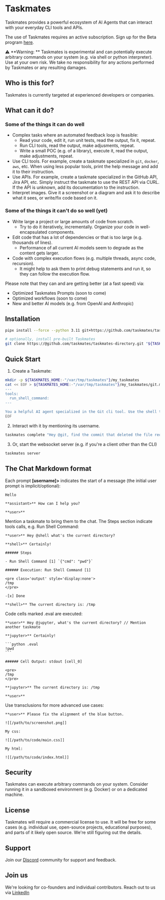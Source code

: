 # Taskmates

Taskmates provides a powerful ecosystem of AI Agents that can interact with your everyday CLI tools and APIs.

The use of Taskmates requires an active subscription. Sign up for the Beta program [here](https://taskmates.me).

⚠️ **Warning:
** Taskmates is experimental and can potentially execute arbitrary commands on your system (e.g. via shell or python interpreter). Use at your own risk. We take no responsibility for any actions performed by Taskmates or any resulting damages.

## Who is this for?

Taskmates is currently targeted at experienced developers or companies.

## What can it do?

### Some of the things it can do well

- Complex tasks where an automated feedback loop is feasible:
    - Read your code, edit it, run unit tests, read the output, fix it, repeat.
    - Run CLI tools, read the output, make adjusments, repeat.
    - Write a small POC (e.g. of a library), execute it, read the output, make adjustments, repeat.
- Use CLI tools. For example, create a taskmate specialized in `git`, `docker`, `aws`, etc. When using less popular tools, print the help message and add it to their instruction.
- Use APIs. For example, create a taskmate specialized in the GitHub API, Jira API, etc. Simply instruct the taskmate to use the REST API via CURL. If the API is unknown, add its documentation to the instruction.
- Interpret images. Give it a screenshot or a diagram and ask it to describe what it sees, or write/fix code based on it.

### Some of the things it can't do so well (yet)

- Write large a project or large amounts of code from scratch.
    - Try to do it iteratively, incrementally. Organize your code in well-encapsulated components.
- Edit code that has a lot of dependencies or that is too large (e.g. thousands of lines).
    - Performance of all current AI models seem to degrade as the content gets larger.
- Code with complex execution flows (e.g. multiple threads, async code, recursion).
    - It might help to ask them to print debug statements and run it, so they can follow the execution flow.

Please note that they can and are getting better (at a fast speed) via:

- Optimized Taskmates Prompts (soon to come)
- Optimized workflows (soon to come)
- New and better AI models (e.g. from OpenAI and Anthropic)

## Installation

```bash
pipx install --force --python 3.11 git+https://github.com/taskmates/taskmates.git

# optionally, install pre-built Taskmates 
git clone https://@github.com/taskmates/taskmates-directory.git "${TASKMATES_HOME:-"/var/tmp/taskmates"}/taskmates"
```

## Quick Start

1. Create a Taskmate:

```bash
mkdir -p ${TASKMATES_HOME:-"/var/tmp/taskmates"}/my_taskmates
cat << EOF > ${TASKMATES_HOME:-"/var/tmp/taskmates"}/my_taskmates/git.md
---
tools:
  run_shell_command:
---

You a helpful AI agent specialized in the Git cli tool. Use the shell to interact with it. 
EOF
```

2. Interact with it by mentioning its username.

```bash
taskmates complete "Hey @git, find the commit that deleted the file requirements.txt"
```

3. Or, start the websocket server (e.g. if you're a client other than the CLI)

```bash
taskmates server
```

## The Chat Markdown format

Each prompt **[username]>** indicates the start of a message (the initial user prompt is implicit/optional):

    Hello
    
    **assistant>** How can I help you?

    **user>** 

Mention a taskmate to bring them to the chat. The Steps section indicate tools calls, e.g. Run Shell Command:

    **user>** Hey @shell what's the current directory?
    
    **shell>** Certainly!
    
    ###### Steps
    
    - Run Shell Command [1] `{"cmd": "pwd"}`
    
    ###### Execution: Run Shell Command [1]
    
    <pre class='output' style='display:none'>
    /tmp
    </pre>
    
    -[x] Done
    
    **shell>** The current directory is: /tmp

Code cells marked .eval are executed:

    **user>** Hey @jupyter, what's the current directory? // Mention another taskmate

    **jupyter>** Certainly!

    ```python .eval
    !pwd
    ```

    ###### Cell Output: stdout [cell_0]

    <pre>
    /tmp
    </pre>

    **jupyter>** The current directory is: /tmp

    **user>**

Use transclusions for more advanced use cases:

    **user>** Please fix the alignment of the blue button.
    
    ![[/path/to/screenshot.png]]

    My css:

    ![[/path/to/code/main.css]]

    My html:

    ![[/path/to/code/index.html]]

## Security

Taskmates can execute arbitrary commands on your system. Consider running it in a sandboxed environment (e.g. Docker) or on a dedicated machine.

## License

Taskmates will require a commercial license to use. It will be free for some cases (e.g. individual use, open-source projects, educational purposes), and parts of it likely open source. We're still figuring out the details.

## Support

Join our [Discord](https://discord.gg/XjdEqUZXUn) community for support and feedback.

## Join us

We're looking for co-founders and individual contributors. Reach out to us via <a href="https://www.linkedin.com/company/taskmatesme">LinkedIn</a>

